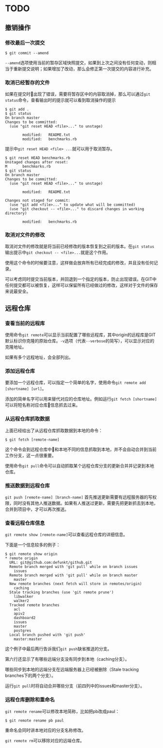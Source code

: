# TODO

## 撤销操作

### 修改最后一次提交
```
$ git commit --amend
```

```--amend```选项使用当前的暂存区域快照提交，如果到上次之间没有任何变动，则相当于重新提交说明；如果增加了改动，那么会修正第一次提交的内容进行补充。

### 取消已经暂存的文件
如果在提交时出现了错误，需要将暂存区中的内容取消掉，那么可以通过```git status```命令，查看输出时的提示就可以看到取消操作的提示
```
$ git add .
$ git status
On branch master
Changes to be committed:
  (use "git reset HEAD <file>..." to unstage)

        modified:   README.txt
        modified:   benchmarks.rb
```
提示中```git reset HEAD <file> ...```就可以用于取消暂存。

```
$ git reset HEAD benchmarks.rb
Unstaged changes after reset:
M       benchmarks.rb
$ git status
On branch master
Changes to be committed:
  (use "git reset HEAD <file>..." to unstage)

        modified:   README.txt

Changes not staged for commit:
  (use "git add <file>..." to update what will be committed)
  (use "git checkout -- <file>..." to discard changes in working directory)

        modified:   benchmarks.rb
```

### 取消对文件的修改
取消对文件的修改就是将当前已经修改的版本恢复到之前的版本。在```git status```输出提示中```git checkout -- <file>...```就是这个作用。

使用这个命令的时候要注意，这样做会放弃所有已经完成的修改，并且没有任何记录。

可以考虑同时提交当前版本，并回退到一个指定的版本，防止出现错误。在GIT中任何提交都可以被恢复，这样可以保留所有已经做过的修改，这样对于文件的保存来说最安全。

## 远程仓库

### 查看当前的远程库
使用命令```git remote```可以显示当前配置了哪些远程库，其中origin的远程库是GIT默认标识你克隆的原始仓库。```-v```选项（代表```--verbose```的简写），可以显示对应的克隆地址。

如果有多个远程地址，会全部列出。

### 添加远程仓库
要添加一个远程仓库，可以指定一个简单的名字，使用命令```git remote add [shortname] [url]```。

添加的简单名字可以用来替代对应的仓库地址。例如运行```git fetch [shortname]```可以将短名称对应仓库信息抓去过来。

### 从远程仓库抓取数据
上面已经给出了从远程仓库抓取数据到本地的命令：
```
$ git fetch [remote-name]
```
这个命令会到远程仓库中和本地不同的信息抓取到本地，并不会自动合并到当前工作分支，这一点很重要。

使用命令```git pull```命令可以自动抓取某个远程仓库分支的更新合并并记录到本地仓库。

### 推送数据到远程仓库
```git push [remote-name] [branch-name]```
首先推送更新需要有远程服务器的写权限，同时没有其他人推送数据。如果有人推送过更新，需要先把更新抓去到本地，合并到项目中，才可以再次推送。

### 查看远程仓库信息
```git remote show [remote-name]```可以查看远程仓库的详细信息。

下面是一个信息较多的例子：
```
$ git remote show origin
* remote origin
  URL: git@github.com:defunkt/github.git
  Remote branch merged with 'git pull' while on branch issues
    issues
  Remote branch merged with 'git pull' while on branch master
    master
  New remote branches (next fetch will store in remotes/origin)
    caching
  Stale tracking branches (use 'git remote prune')
    libwalker
    walker2
  Tracked remote branches
    acl
    apiv2
    dashboard2
    issues
    master
    postgres
  Local branch pushed with 'git push'
    master:master
```
这个例子中最后两行告诉我们```git push```缺省推送的分支。

第六行还显示了有哪些远端分支没有同步到本地（caching分支）。

哪些同步到本地的远端分支在远端服务器上已经被删除（Stale tracking branches下的两个分支）。

运行```git pull```时将自动合并哪些分支（前四列中的issues和master分支）。

### 远程仓库删除和重命名
```git remote rename```可以修改本地简称，比如把pb改成paul：
```
$ git remote rename pb paul
```
重命名会同时讲本地对应的分支名称修改。

```git remote rm```可以移除对应的远端仓库。